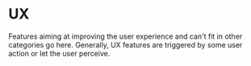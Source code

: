 # UX

Features aiming at improving the user experience and can't fit in other categories go here. Generally, UX features are triggered by some user action or let the user perceive.
